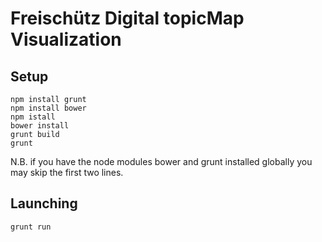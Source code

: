 Freischütz Digital topicMap Visualization
=========================================

Setup
-----

```shell
npm install grunt
npm install bower
npm istall
bower install
grunt build
grunt
```

N.B. if you have the node modules bower and grunt installed globally you may skip the first two lines.

Launching
---------

```shell
grunt run
```
